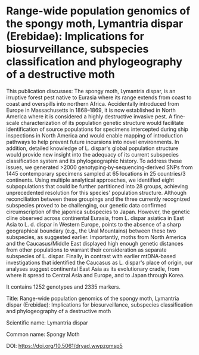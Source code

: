 # Range-wide population genomics of the spongy moth, Lymantria dispar (Erebidae): Implications for biosurveillance, subspecies classification and phylogeography of a destructive moth

This publication discusses: The spongy moth, Lymantria dispar, is an irruptive forest pest native to Eurasia where its range extends from coast to coast and overspills into northern Africa. Accidentally introduced from Europe in Massachusetts in 1868–1869, it is now established in North America where it is considered a highly destructive invasive pest. A fine‐scale characterization of its population genetic structure would facilitate identification of source populations for specimens intercepted during ship inspections in North America and would enable mapping of introduction pathways to help prevent future incursions into novel environments. In addition, detailed knowledge of L. dispar's global population structure would provide new insight into the adequacy of its current subspecies classification system and its phylogeographic history. To address these issues, we generated >2000 genotyping‐by‐sequencing‐derived SNPs from 1445 contemporary specimens sampled at 65 locations in 25 countries/3 continents. Using multiple analytical approaches, we identified eight subpopulations that could be further partitioned into 28 groups, achieving unprecedented resolution for this species' population structure. Although reconciliation between these groupings and the three currently recognized subspecies proved to be challenging, our genetic data confirmed circumscription of the japonica subspecies to Japan. However, the genetic cline observed across continental Eurasia, from L. dispar asiatica in East Asia to L. d. dispar in Western Europe, points to the absence of a sharp geographical boundary (e.g., the Ural Mountains) between these two subspecies, as suggested earlier. Importantly, moths from North America and the Caucasus/Middle East displayed high enough genetic distances from other populations to warrant their consideration as separate subspecies of L. dispar. Finally, in contrast with earlier mtDNA‐based investigations that identified the Caucasus as L. dispar's place of origin, our analyses suggest continental East Asia as its evolutionary cradle, from where it spread to Central Asia and Europe, and to Japan through Korea.

It contains 1252 genotypes and 2335 markers.

Title: Range-wide population genomics of the spongy moth, Lymantria dispar (Erebidae): Implications for biosurveillance, subspecies classification and phylogeography of a destructive moth

Scientific name: Lymantria dispar

Common name: Spongy Moth

DOI: https://doi.org/10.5061/dryad.wwpzgmsp5


